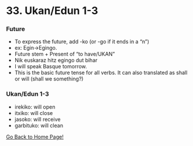 # 33. Ukan/Edun 1-3

### Future

*   To express the future, add -ko (or -go if it ends in a “n”)
*   ex: Egin-&gt;Egingo.
*   Future stem + Present of “to have/UKAN”
*   Nik euskaraz hitz egingo dut bihar
*   I will speak Basque tomorrow.
*   This is the basic future tense for all verbs. It can also translated as shall or will (shall we something?)

### Ukan/Edun 1-3

*   irekiko: will open
*   itxiko: will close
*   jasoko: will receive
*   garbituko: will clean

[ Go Back to Home Page!](..)